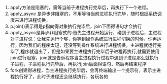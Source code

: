 1. apply方法是阻塞的，需等当前子进程执行完毕后，再执行下一个进程。
2. apply_async 是异步非阻塞的，不用等待当前进程执行完毕，随时根据系统调度来进行进程切换，
3. p.join()表示得是p指向得对象执行完毕后，join下面得语句才会执行
4. apply_async是异步非阻塞式的:首先主进程开始运行，碰到子进程后，主进程对子进程说：让我先运行个够，你等到操作系统进行进程切换的时候，你再运行。因为我们的程序太短，还没等到操作系统进行进程切换，主进程就运行完毕了,程序就退出了，但是如果要主进程执行完毕后子进程再执行,就需要使用join进行阻塞，join就是告诉程序当主进程执行过程中遇到子进程那么就执行子进程，子进程执行完毕后，再执行join后面得语句，然后再结束程序
5. fork创建得进程，当主进程执行完毕后，会再终端输出一个提示符，表示主进程执行好了，此时子进程还会继续执行，各玩各的